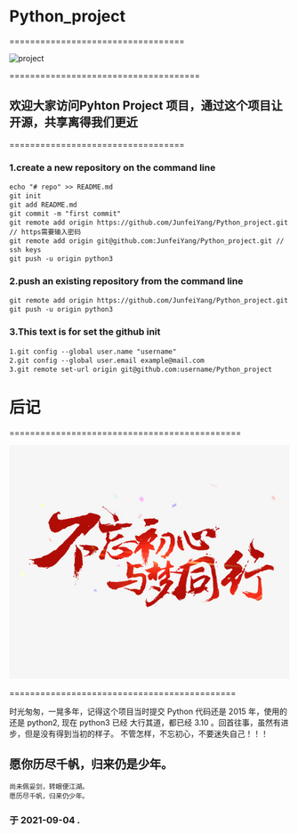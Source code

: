 # Python_project


==================================

![project](image/cat.JPEG)

=====================================
## 欢迎大家访问Pyhton Project 项目，通过这个项目让开源，共享离得我们更近  

==================================
### 1.create a new repository on the command line
	echo "# repo" >> README.md
	git init
	git add README.md
	git commit -m "first commit"
	git remote add origin https://github.com/JunfeiYang/Python_project.git // https需要输入密码
	git remote add origin git@github.com:JunfeiYang/Python_project.git // ssh keys 
	git push -u origin python3
### 2.push an existing repository from the command line
	git remote add origin https://github.com/JunfeiYang/Python_project.git
	git push -u origin python3
### 3.This text is for set the github init
	1.git config --global user.name "username"
	2.git config --global user.email example@mail.com
	3.git remote set-url origin git@github.com:username/Python_project

# 后记

=============================================

![project](image/buwangchuxin.jpeg)

============================================
  
  时光匆匆，一晃多年，记得这个项目当时提交 Python 代码还是 2015 年，使用的还是 python2, 现在 python3 已经
大行其道，都已经 3.10 。回首往事，虽然有进步，但是没有得到当初的样子。 不管怎样，不忘初心，不要迷失自己！！！

## 愿你历尽千帆，归来仍是少年。
	尚未佩妥剑，转眼便江湖。
	愿历尽千帆，归来仍少年。

### 于 2021-09-04 .


